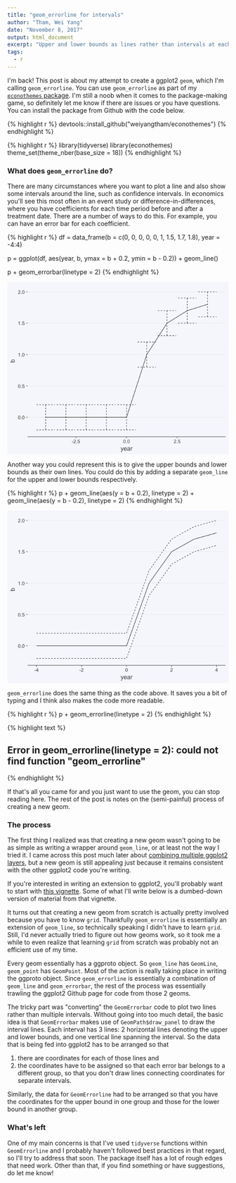 ```yaml
---
title: "geom_errorline for intervals"
author: "Tham, Wei Yang"
date: "November 8, 2017"
output: html_document
excerpt: "Upper and lower bounds as lines rather than intervals at each point"
tags:
  - r
---
```




I'm back! This post is about my attempt to create a ggplot2 `geom`, which I'm calling `geom_errorline`. You can use `geom_errorline` as part of my [`econothemes` package](https://github.com/weiyangtham/econothemes). I'm still a noob when it comes to the package-making game, so definitely let me know if there are issues or you have questions. You can install the package from Github with the code below. 


{% highlight r %}
devtools::install_github("weiyangtham/econothemes")
{% endhighlight %}


{% highlight r %}
library(tidyverse)
library(econothemes)
theme_set(theme_nber(base_size = 18))
{% endhighlight %}


### What does `geom_errorline` do?

There are many circumstances where you want to plot a line and also show some intervals around the line, such as confidence intervals. In economics you'll see this most often in an event study or difference-in-differences, where you have coefficients for each time period before and after a treatment date. There are a number of ways to do this. For example, you can have an error bar for each coefficient.


{% highlight r %}
df = data_frame(b = c(0, 0, 0, 0, 0, 1, 1.5, 1.7, 1.8), 
           year = -4:4)

p = ggplot(df, aes(year, b, ymax = b + 0.2, ymin = b - 0.2)) + geom_line() 

p + geom_errorbar(linetype = 2) 
{% endhighlight %}

<img src="/figs/2017-11-08-geom_errorline/unnamed-chunk-3-1.png" title="center" alt="center" style="display: block; margin: auto;" />

Another way you could represent this is to give the upper bounds and lower bounds as their own lines. You could do this by adding a separate `geom_line` for the upper and lower bounds respectively.  


{% highlight r %}
p + 
  geom_line(aes(y = b + 0.2), linetype = 2) +
  geom_line(aes(y = b - 0.2), linetype = 2)
{% endhighlight %}

<img src="/figs/2017-11-08-geom_errorline/unnamed-chunk-4-1.png" title="center" alt="center" style="display: block; margin: auto;" />

`geom_errorline` does the same thing as the code above. It saves you a bit of typing and I think also makes the code more readable. 


{% highlight r %}
p + 
  geom_errorline(linetype = 2) 
{% endhighlight %}



{% highlight text %}
## Error in geom_errorline(linetype = 2): could not find function "geom_errorline"
{% endhighlight %}

If that's all you came for and you just want to use the geom, you can stop reading here. The rest of the post is notes on the (semi-painful) process of creating a new geom. 

### The process

The first thing I realized was that creating a new geom wasn't going to be as simple as writing a wrapper around `geom_line`, or at least not the way I tried it. I came across this post much later about [combining multiple ggplot2 layers](https://martinsbioblogg.wordpress.com/2017/04/23/using-r-a-function-that-adds-multiple-ggplot2-layers/), but a new geom is still appealing just because it remains consistent with the other ggplot2 code you're writing.

If you're interested in writing an extension to ggplot2, you'll probably want to start with [this vignette](http://ggplot2.tidyverse.org/articles/extending-ggplot2.html). Some of what I'll write below is a dumbed-down version of material from that vignette.

It turns out that creating a new geom from scratch is actually pretty involved because you have to know `grid`. Thankfully `geom_errorline` is essentially an extension of `geom_line`, so technically speaking I didn't have to learn `grid`. Still, I'd never actually tried to figure out how geoms work, so it took me a while to even realize that learning `grid` from scratch was probably not an efficient use of my time. 

Every geom essentially has a ggproto object. So `geom_line` has `GeomLine`, `geom_point` has `GeomPoint`. Most of the action is really taking place in writing the ggproto object. Since `geom_errorline` is essentially a combination of `geom_line` and `geom_errorbar`, the rest of the process was essentially trawling the ggplot2 Github page for code from those 2 geoms. 

The tricky part was "converting" the `GeomErrorbar` code to plot two lines rather than multiple intervals. Without going into too much detail, the basic idea is that `GeomErrorbar` makes use of `GeomPath$draw_panel` to draw the interval lines. Each interval has 3 lines: 2 horizontal lines denoting the upper and lower bounds, and one vertical line spanning the interval. So the data that is being fed into ggplot2 has to be arranged so that 

1. there are coordinates for each of those lines and
2. the coordinates have to be assigned so that each error bar belongs to a different group, so that you don't draw lines connecting coordinates for separate intervals.

Similarly, the data for `GeomErrorline` had to be arranged so that you have the coordinates for the upper bound in one group and those for the lower bound in another group.

### What's left

One of my main concerns is that I've used `tidyverse` functions within `GeomErrorline` and I probably haven't followed best practices in that regard, so I'll try to address that soon. The package itself has a lot of rough edges that need work. Other than that, if you find something or have suggestions, do let me know!






